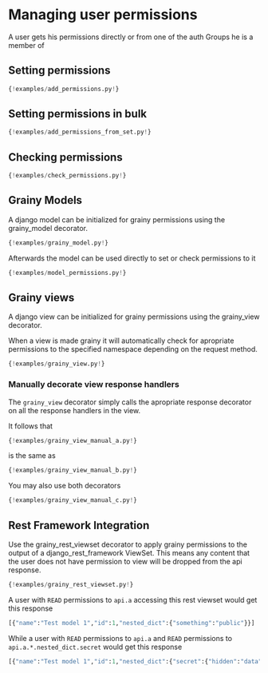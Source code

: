 # Managing user permissions

A user gets his permissions directly or from one of the auth Groups he is a member of

## Setting permissions

```py
{!examples/add_permissions.py!}
```
## Setting permissions in bulk

```py
{!examples/add_permissions_from_set.py!}
```

## Checking permissions

```py
{!examples/check_permissions.py!}
```

## Grainy Models

A django model can be initialized for grainy permissions using the
grainy_model decorator.

```py
{!examples/grainy_model.py!}
```

Afterwards the model can be used directly to set or check permissions to it

```py
{!examples/model_permissions.py!}
```

## Grainy views

A django view can be initialized for grainy permissions using the grainy_view
decorator.

When a view is made grainy it will automatically check for apropriate permissions to the specified namespace depending on the request method.

```py
{!examples/grainy_view.py!}
```

### Manually decorate view response handlers

The `grainy_view` decorator simply calls the apropriate response decorator on all the response handlers
in the view.

It follows that

```py
{!examples/grainy_view_manual_a.py!}
```

is the same as

```py
{!examples/grainy_view_manual_b.py!}
```

You may also use both decorators

```py
{!examples/grainy_view_manual_c.py!}
```

## Rest Framework Integration

Use the grainy_rest_viewset decorator to apply grainy permissions to the output of a django_rest_framework ViewSet. This means any content that the user does not have permission to view will be dropped from the api response.

```py
{!examples/grainy_rest_viewset.py!}
```

A user with `READ` permissions to `api.a` accessing this rest viewset would get this response

```py
[{"name":"Test model 1","id":1,"nested_dict":{"something":"public"}}]
```

While a user with `READ` permissions to `api.a` and `READ` permissions to `api.a.*.nested_dict.secret` would get this response

```py
[{"name":"Test model 1","id":1,"nested_dict":{"secret":{"hidden":"data"},"something":"public"}}]
```

